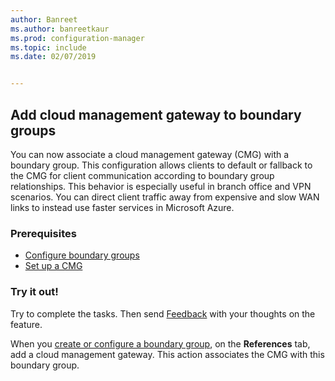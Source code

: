```yaml
---
author: Banreet
ms.author: banreetkaur
ms.prod: configuration-manager
ms.topic: include
ms.date: 02/07/2019


---
```


## <a name="bkmk_cmgbg"></a> Add cloud management gateway to boundary groups
<!--3640932-->

You can now associate a cloud management gateway (CMG) with a boundary group. This configuration allows clients to default or fallback to the CMG for client communication according to boundary group relationships. This behavior is especially useful in branch office and VPN scenarios. You can direct client traffic away from expensive and slow WAN links to instead use faster services in Microsoft Azure.


### Prerequisites

- [Configure boundary groups](../../../../servers/deploy/configure/boundary-groups.md)
- [Set up a CMG](../../../../clients/manage/cmg/setup-cloud-management-gateway.md)


### Try it out!

Try to complete the tasks. Then send [Feedback](../../../../understand/product-feedback.md) with your thoughts on the feature.

When you [create or configure a boundary group](../../../../servers/deploy/configure/boundary-group-procedures.md), on the **References** tab, add a cloud management gateway. This action associates the CMG with this boundary group.

